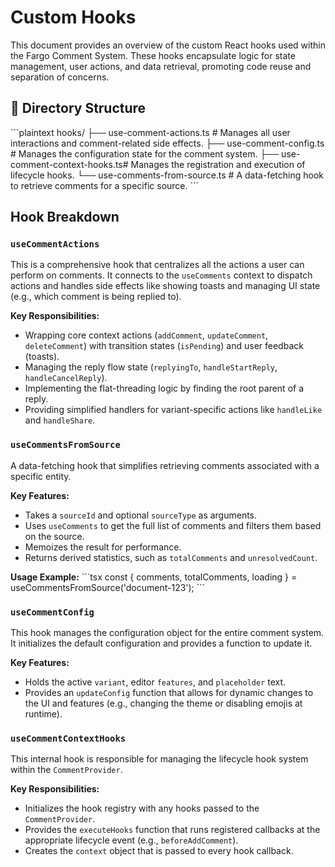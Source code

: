 # Custom Hooks

This document provides an overview of the custom React hooks used within the Fargo Comment System. These hooks encapsulate logic for state management, user actions, and data retrieval, promoting code reuse and separation of concerns.

## 📁 Directory Structure

\`\`\`plaintext
hooks/
├── use-comment-actions.ts      # Manages all user interactions and comment-related side effects.
├── use-comment-config.ts       # Manages the configuration state for the comment system.
├── use-comment-context-hooks.ts# Manages the registration and execution of lifecycle hooks.
└── use-comments-from-source.ts # A data-fetching hook to retrieve comments for a specific source.
\`\`\`

## Hook Breakdown

### `useCommentActions`

This is a comprehensive hook that centralizes all the actions a user can perform on comments. It connects to the `useComments` context to dispatch actions and handles side effects like showing toasts and managing UI state (e.g., which comment is being replied to).

**Key Responsibilities:**
-   Wrapping core context actions (`addComment`, `updateComment`, `deleteComment`) with transition states (`isPending`) and user feedback (toasts).
-   Managing the reply flow state (`replyingTo`, `handleStartReply`, `handleCancelReply`).
-   Implementing the flat-threading logic by finding the root parent of a reply.
-   Providing simplified handlers for variant-specific actions like `handleLike` and `handleShare`.

### `useCommentsFromSource`

A data-fetching hook that simplifies retrieving comments associated with a specific entity.

**Key Features:**
-   Takes a `sourceId` and optional `sourceType` as arguments.
-   Uses `useComments` to get the full list of comments and filters them based on the source.
-   Memoizes the result for performance.
-   Returns derived statistics, such as `totalComments` and `unresolvedCount`.

**Usage Example:**
\`\`\`tsx
const { comments, totalComments, loading } = useCommentsFromSource('document-123');
\`\`\`

### `useCommentConfig`

This hook manages the configuration object for the entire comment system. It initializes the default configuration and provides a function to update it.

**Key Features:**
-   Holds the active `variant`, editor `features`, and `placeholder` text.
-   Provides an `updateConfig` function that allows for dynamic changes to the UI and features (e.g., changing the theme or disabling emojis at runtime).

### `useCommentContextHooks`

This internal hook is responsible for managing the lifecycle hook system within the `CommentProvider`.

**Key Responsibilities:**
-   Initializes the hook registry with any hooks passed to the `CommentProvider`.
-   Provides the `executeHooks` function that runs registered callbacks at the appropriate lifecycle event (e.g., `beforeAddComment`).
-   Creates the `context` object that is passed to every hook callback.
